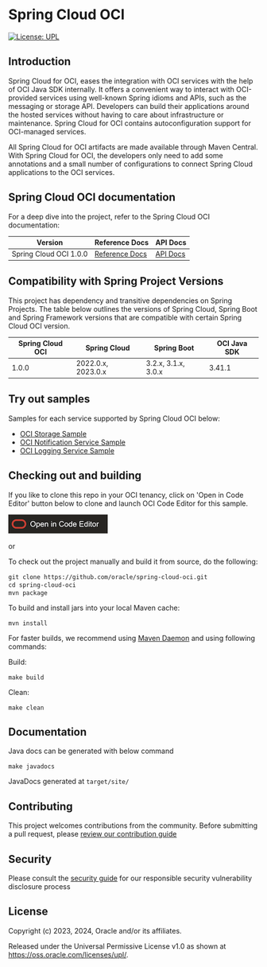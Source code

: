 # Spring Cloud OCI

[![License: UPL](https://img.shields.io/badge/license-UPL-green)](https://img.shields.io/badge/license-UPL-green)

## Introduction

Spring Cloud for OCI, eases the integration with OCI services with the help of OCI Java SDK internally. It offers a convenient way to interact with OCI-provided services using well-known Spring idioms and APIs, such as the messaging or storage API. Developers can build their applications around the hosted services without having to care about infrastructure or maintenance. Spring Cloud for OCI contains autoconfiguration support for OCI-managed services.

All Spring Cloud for OCI artifacts are made available through Maven Central. With Spring Cloud for OCI, the developers only need to add some annotations and a small number of configurations to connect Spring Cloud applications to the OCI services.

## Spring Cloud OCI documentation

For a deep dive into the project, refer to the Spring Cloud OCI documentation:

| Version                | Reference Docs                                                                              | API Docs                                                                        |
|------------------------|---------------------------------------------------------------------------------------------|---------------------------------------------------------------------------------|
| Spring Cloud OCI 1.0.0 | [Reference Docs](https://oracle.github.io/spring-cloud-oci/1.0.0/reference/html/index.html) | [API Docs](https://oracle.github.io/spring-cloud-oci/1.0.0/javadocs/index.html) |

## Compatibility with Spring Project Versions

This project has dependency and transitive dependencies on Spring Projects. The table below outlines the versions of Spring Cloud, Spring Boot and Spring Framework versions that are compatible with certain Spring Cloud OCI version.

| Spring Cloud OCI | Spring Cloud       | Spring Boot         | OCI Java SDK |
|------------------|--------------------|---------------------|--------------|
| 1.0.0           | 2022.0.x, 2023.0.x | 3.2.x, 3.1.x, 3.0.x | 3.41.1       |

## Try out samples

Samples for each service supported by Spring Cloud OCI below:

* [OCI Storage Sample](spring-cloud-oci-samples/spring-cloud-oci-storage-sample/README.md)
* [OCI Notification Service Sample](spring-cloud-oci-samples/spring-cloud-oci-notification-sample/README.md)
* [OCI Logging Service Sample](spring-cloud-oci-samples/spring-cloud-oci-logging-sample/README.md)

## Checking out and building

If you like to clone this repo in your OCI tenancy, click on 'Open in Code Editor' button below to clone and launch OCI Code Editor for this sample.

[<img src="https://raw.githubusercontent.com/oracle-devrel/oci-code-editor-samples/main/images/open-in-code-editor.png" />](https://cloud.oracle.com/?region=home&cs_repo_url=https://github.com/oracle/spring-cloud-oci.git&cs_open_ce=true&cs_readme_path=spring-cloud-oci-samples/spring-cloud-oci-storage/README.md)

or

To check out the project manually and build it from source, do the following:

```shell
git clone https://github.com/oracle/spring-cloud-oci.git
cd spring-cloud-oci
mvn package
```

To build and install jars into your local Maven cache:

```shell
mvn install
```

For faster builds, we recommend using [Maven Daemon](https://github.com/apache/maven-mvnd) and using following commands:

Build:

```shell
make build
```

Clean:

```shell
make clean
```

## Documentation

Java docs can be generated with below command

```shell
make javadocs
```

JavaDocs generated at `target/site/`

## Contributing

This project welcomes contributions from the community. Before submitting a pull request, please [review our contribution guide](./CONTRIBUTING.md)

## Security

Please consult the [security guide](./SECURITY.md) for our responsible security vulnerability disclosure process

## License

Copyright (c) 2023, 2024, Oracle and/or its affiliates.

Released under the Universal Permissive License v1.0 as shown at
<https://oss.oracle.com/licenses/upl/>.
